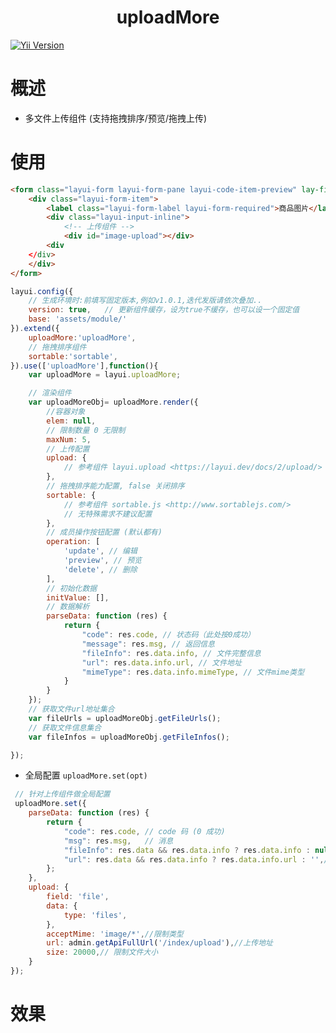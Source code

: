 <h1 align="center">uploadMore
</h1>

<a href="https://github.com/layui/layui" rel="nofollow"><img src="https://img.shields.io/badge/layui-^2.8.17-red.svg?maxAge=2592000" alt="Yii Version" data-canonical-src="https://img.shields.io/badge/yii-~2.0.14-red.svg?maxAge=2592000" style="max-width: 100%;"></a>

# 概述
- 多文件上传组件 (支持拖拽排序/预览/拖拽上传)
# 使用
```html
<form class="layui-form layui-form-pane layui-code-item-preview" lay-filter="form-goods">
    <div class="layui-form-item">
        <label class="layui-form-label layui-form-required">商品图片</label>
        <div class="layui-input-inline">
            <!-- 上传组件 -->
            <div id="image-upload"></div>
        <div
    </div>
    </div>
</form>

```
```javascript
layui.config({
    // 生成环境时:前填写固定版本,例如v1.0.1,迭代发版请依次叠加..
    version: true,   // 更新组件缓存，设为true不缓存，也可以设一个固定值
    base: 'assets/module/'
}).extend({
    uploadMore:'uploadMore',
    // 拖拽排序组件
    sortable:'sortable', 
}).use(['uploadMore'],function(){
    var uploadMore = layui.uploadMore;

    // 渲染组件
    var uploadMoreObj= uploadMore.render({
        //容器对象
        elem: null,
        // 限制数量 0 无限制
        maxNum: 5,
        // 上传配置
        upload: {
            // 参考组件 layui.upload <https://layui.dev/docs/2/upload/>
        },
        // 拖拽排序能力配置, false 关闭排序
        sortable: {
            // 参考组件 sortable.js <http://www.sortablejs.com/>
            // 无特殊需求不建议配置
        },
        // 成员操作按钮配置 (默认都有)
        operation: [
            'update', // 编辑
            'preview', // 预览
            'delete', // 删除
        ],
        // 初始化数据
        initValue: [],
        // 数据解析
        parseData: function (res) {
            return {
                "code": res.code, // 状态码（此处按0成功）
                "message": res.msg, // 返回信息
                "fileInfo": res.data.info, // 文件完整信息
                "url": res.data.info.url, // 文件地址
                "mimeType": res.data.info.mimeType, // 文件mime类型
            }
        }
    });
    // 获取文件url地址集合
    var fileUrls = uploadMoreObj.getFileUrls();
    // 获取文件信息集合
    var fileInfos = uploadMoreObj.getFileInfos();

});

```
- 全局配置  `uploadMore.set(opt)`
```javascript
 // 针对上传组件做全局配置
 uploadMore.set({
    parseData: function (res) {
        return {
            "code": res.code, // code 码 (0 成功)
            "msg": res.msg,   // 消息
            "fileInfo": res.data && res.data.info ? res.data.info : null,  // 数据
            "url": res.data && res.data.info ? res.data.info.url : '',// 图片地址
        };
    },
    upload: {
        field: 'file',
        data: {
            type: 'files',
        },
        acceptMime: 'image/*',//限制类型
        url: admin.getApiFullUrl('/index/upload'),//上传地址
        size: 20000,// 限制文件大小
    }
});
```
# 效果




